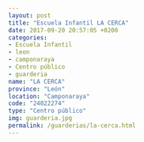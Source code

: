 ```yaml
---
layout: post
title: "Escuela Infantil LA CERCA"
date: 2017-09-20 20:57:05 +0200
categories:
- Escuela Infantil
- leon
- camponaraya
- Centro público
- guarderia
name: "LA CERCA"
province: "León"
location: "Camponaraya"
code: "24022274"
type: "Centro público"
img: guarderia.jpg
permalink: /guarderias/la-cerca.html
---
```

